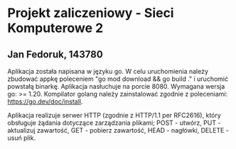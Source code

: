 # Projekt zaliczeniowy - Sieci Komputerowe 2
## Jan Fedoruk, 143780

Aplikacja została napisana w języku go. W celu uruchomienia należy zbudować appkę poleceniem "go mod download && go build ." i uruchomić powstałą binarkę. Aplikacja nasłuchuje na porcie 8080. Wymagana wersja go: >= 1.20. Kompilator golang należy zainstalować zgodnie z poleceniami: https://go.dev/doc/install.

Aplikacja realizuje serwer HTTP (zgodnie z HTTP/1.1 per RFC2616), który obsługuje żądania dotyczące zarządzania plikami; POST - utwórz, PUT - aktualizuj zawartość, GET - pobierz zawartość, HEAD - nagłówki, DELETE - usuń plik.
